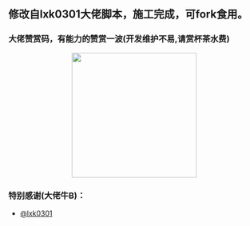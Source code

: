 ## 修改自lxk0301大佬脚本，施工完成，可fork食用。

### 大佬赞赏码，有能力的赞赏一波(开发维护不易,请赏杯茶水费)
<div align=center><img width="250" height="250" src="https://raw.githubusercontent.com/lxk0301/jd_scripts/master/icon/thanks.jpg"/></div>

### 特别感谢(大佬牛B)：
* [@lxk0301](https://github.com/lxk0301)




